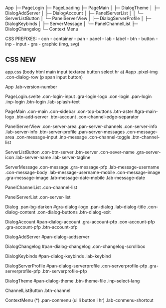 App
 ├─ PageLogin
 ├─ PageLoading
 ├─ PageMain
 │   ├─ DialogTheme
 │   ├─ DialogAddServer
 │   ├─ DialogAccount
 │   ├─ PanelServerList
 │   │   └─ ServerListButton
 │   └─ PanelServerView
 │       ├─ DialogServerProfile
 │       ├─ DialogKeybinds
 │       ├─ ServerMessage
 │       └─ PanelChannelList
 ├─ DialogChangelog
 └─ Context Menu


CSS PREFIXES:
    - con - container
    - pan - panel
    - lab - label
    - btn - button
    - inp - input
    - gra - graphic (img, svg)


CSS NEW
-------

app.css
    (body html main input textarea button select hr a)
    #app
    .pixel-img
    .con-dialog-row (p span input button)

App
    .lab-version-number

PageLogin.svelte
    .con-login-input
    .gra-login-logo
    .con-login
    .pan-login
    .inp-login
    .btn-login
    .lab-splash-text

PageMain
    .con-main
        .con-sidebar
            .con-top-buttons
                .btn-aster
                    #gra-main-logo
                .btn-add-server
                .btn-account
        .con-channel-edge-separator

PanelServerView
    .con-server-area
        .pan-server-channels
            .con-server-info
                .lab-server-info
                .btn-server-profile
        .pan-server-messages
            .con-message-area
            .con-message-input
                .inp-message
            .con-channel-toggle
                .btn-channel-list

ServerListButton
    .con-btn-server
        .btn-server
            .con-sever-name
                .gra-server-icon
                .lab-server-name
            .lab-server-tagline

ServerMessage
    .con-message
        .gra-message-pfp
        .lab-message-username
        .con-message-body
            .lab-message-username-mobile
        .con-message-image
            .gra-message-image
        .lab-message-date-mobile
        .lab-message-date

PanelChannelList
    .con-channel-list

PanelServerList
    .con-server-list

Dialog
    .pan-bg-darken
        #gra-dialog-logo
        .pan-dialog
        .lab-dialog-title
        .con-dialog-content
        .con-dialog-buttons
            .btn-dialog-exit

DialogAccount
    #pan-dialog-account
        .gra-account-pfp
        .con-account-pfp
            .gra-account-pfp
            .btn-account-pfp

DialogAddServer
    #pan-dialog-addserver

DialogChangelog
    #pan-dialog-changelog
    .con-changelog-scrollbox

DialogKeybinds
    #pan-dialog-keybinds
    .lab-keybind

DialogServerProfile
    #pan-dialog-serverprofile
        .con-serverprofile-pfp
            .gra-serverprofile-pfp
            .btn-serverprofile-pfp

DialogTheme
    #pan-dialog-theme
        .btn-theme-file
        .inp-select-lang

ChannelListButton
    .btn-channel

ContextMenu
    (*)
    .pan-conmenu (ul li button i hr)
        .lab-conmenu-shortcut